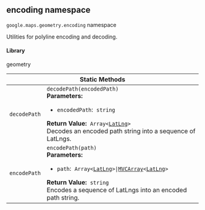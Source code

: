 <h2 id="encoding"> encoding namespace </h2><p>
<code><span itemprop="path">google.maps.geometry</span>.<span itemprop="name">encoding</span></code>
namespace
</p><p>Utilities for polyline encoding and decoding.</p><h4>Library</h4><p>geometry</p><div class="devsite-table-wrapper"><table class="methods responsive" summary="namespace encoding - Static Methods">
<thead>
<tr><th colspan="2">Static Methods</th>
</tr></thead>
<tbody>
<tr id="encoding.decodePath">
<td><code><span>decodePath</span></code></td>
<td><div><code>decodePath(encodedPath)</code></div>
<div class="desc"><strong>Parameters:</strong>&nbsp; <ul>
<li><code>encodedPath</code>:&nbsp; <code>string</code></li>
</ul></div>
<div class="desc"><strong>Return Value:</strong>&nbsp; <code>Array&lt;<a href="https://github.com/amenadiel/google-maps-documentation/blob/master/docs/LatLng.md">LatLng</a>&gt;</code></div>
<div class="desc">Decodes an encoded path string into a sequence of LatLngs.</div></td>
</tr>
<tr id="encoding.encodePath">
<td><code><span>encodePath</span></code></td>
<td><div><code>encodePath(path)</code></div>
<div class="desc"><strong>Parameters:</strong>&nbsp; <ul>
<li><code>path</code>:&nbsp; <code>Array&lt;<a href="https://github.com/amenadiel/google-maps-documentation/blob/master/docs/LatLng.md">LatLng</a>&gt;|<a href="https://github.com/amenadiel/google-maps-documentation/blob/master/docs/MVCArray.md">MVCArray</a>&lt;<a href="https://github.com/amenadiel/google-maps-documentation/blob/master/docs/LatLng.md">LatLng</a>&gt;</code></li>
</ul></div>
<div class="desc"><strong>Return Value:</strong>&nbsp; <code>string</code></div>
<div class="desc">Encodes a sequence of LatLngs into an encoded path string.</div></td>
</tr>
</tbody>
</table></div>